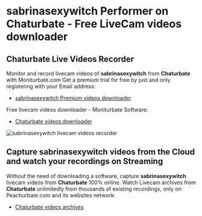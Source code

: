 # sabrinasexywitch Performer on Chaturbate - Free LiveCam videos downloader

## Chaturbate Live Videos Recorder

Monitor and record livecam videos of **sabrinasexywitch** from **Chaturbate** with Moniturbate.com
Get a premium trial for free by just and only registering with your Email address:
* [sabrinasexywitch Premium videos downloader](https://moniturbate.com/request-demo-licence-key.html)

Free livecam videos downloader - Moniturbate Software:
* [Chaturbate videos downloader](https://moniturbate.com/moniturbate-download-software.html)

![sabrinasexywitch livecam videos recorder](https://peachurnet.com/templates/moniturbate-software.png)


## Capture sabrinasexywitch videos from the Cloud and watch your recordings on Streaming

Without the need of downloading a software, capture **sabrinasexywitch** livecam videos from **Chaturbate** 100% online.
Watch Livecam archives from **Chaturbate** unlimitedly from thousands of existing recordings, only on Peachurbate.com and its websites network:
* [Chaturbate videos archives](https://peachurnet.com/)